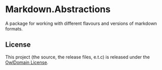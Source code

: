 # Markdown.Abstractions

A package for working with different flavours and versions of markdown formats.


## License

This project (the source, the release files, e.t.c) is released under the
[OwlDomain License](https://github.com/Owl-Domain/Markdown/blob/main/license.md).
